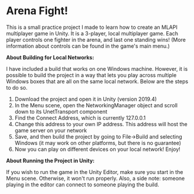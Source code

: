 # Arena Fight!

This is a small practice project I made to learn how to create an MLAPI multiplayer game in Unity. It is a 3-player, local multiplayer game. Each player controls one fighter in the arena, and last one standing wins! (More information about controls can be found in the game's main menu.)

**About Building for Local Networks:**

I have included a build that works on one Windows machine. However, it is possible to build the project in a way that lets you play across multiple Windows boxes that are all on the same local network. Below are the steps to do so.
  1. Download the project and open it in Unity (version 2019.4)
  2. In the Menu scene, open the NetworkingManager object and scroll down to its UnetTransport component
  3. Find the Connect Address, which is currently 127.0.0.1
  4. Change this address to your own IP address. This address will host the game server on your network
  5. Save, and then build the project by going to File->Build and selecting Windows (it may work on other platforms, but there is no guarantee)
  6. Now you can play on different devices on your local network! Enjoy!
 
**About Running the Project in Unity:**

If you wish to run the game in the Unity Editor, make sure you start in the Menu scene. Otherwise, it won't run properly. Also, a side note: someone playing in the editor can connect to someone playing the build.
